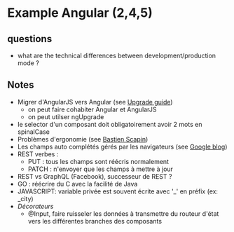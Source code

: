 # Example Angular (2,4,5)

## questions

- what are the technical differences between development/production mode ?

## Notes

- Migrer d'AngularJS vers Angular (see [Upgrade guide](https://angular.io/guide/upgrade))
    - on peut faire cohabiter Angular et AngularJS
    - on peut utilser ngUpgrade
- le selector d'un composant doit obligatoirement avoir 2 mots en spinalCase
- Problèmes d'ergonomie (see [Bastien Scapin](https://blocnotes.iergo.fr/concevoir/les-criteres-heuristiques-de-bastien-et-scapin/))
- Les champs auto complétés gérés par les navigateurs (see [Google blog](https://developers.google.com/web/updates/2015/06/checkout-faster-with-autofill))
- REST verbes :
    - PUT : tous les champs sont réécris normalement
    - PATCH : n'envoyer que les champs à mettre à jour
- REST vs GraphQL (Facebook), successeur de REST ?
- GO : réécrire du C avec la facilité de Java
- JAVASCRIPT: variable privée est souvent écrite avec '_' en préfix (ex: _city)
- _Décorateurs_
    - @Input, faire ruisseler les données à transmettre du routeur d'état vers les différentes branches des composants 
